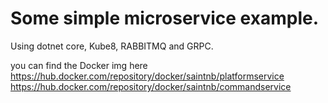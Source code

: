# Some simple microservice example.
Using dotnet core, Kube8, RABBITMQ and GRPC.

you can find the Docker img here 
https://hub.docker.com/repository/docker/saintnb/platformservice
https://hub.docker.com/repository/docker/saintnb/commandservice
